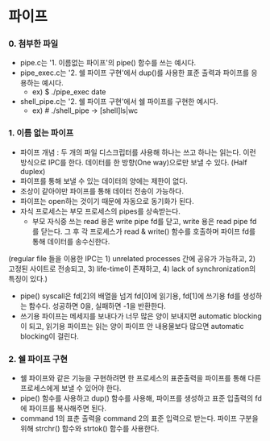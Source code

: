 # 파이프

### 0. 첨부한 파일
+ pipe.c는 '1. 이름없는 파이프'의 pipe() 함수를 쓰는 예시다.
+ pipe_exec.c는 '2. 쉘 파이프 구현'에서 dup()를 사용한 표준 출력과 파이프를 응용하는 예시다.
  + ex) $ ./pipe_exec date
+ shell_pipe.c는 '2. 쉘 파이프 구현'에서 쉘 파이프를 구현한 예시다.
  + ex) # ./shell_pipe  -> [shell]ls|wc


### 1. 이름 없는 파이프
+ 파이프 개념 : 두 개의 파일 디스크립터를 사용해 하나는 쓰고 하나는 읽는다. 이런 방식으로 IPC를 한다. 데이터를 한 방향(One way)으로만 보낼 수 있다. (Half duplex)
+ 파이프를 통해 보낼 수 있는 데이터의 양에는 제한이 없다.
+ 조상이 같아야만 파이프를 통해 데이터 전송이 가능하다.
+ 파이프는 open하는 것이기 때문에 자동으로 동기화가 된다.
+ 자식 프로세스는 부모 프로세스의 pipes를 상속받는다.
  + 부모 자식중 쓰는 read 용은 write pipe fd를 닫고, write 용은 read pipe fd를 닫는다. 그 후 각 프로세스가 read & write() 함수를 호출하며 파이프 fd를 통해 데이터를 송수신한다.
  
  
(regular file 들을 이용한 IPC는 1) unrelated processes 간에 공유가 가능하고,  2) 고정된 사이트로 전송되고,  3) life-time이 존재하고,  4) lack of synchronization의 특징이 있다.)
+ pipe() syscall은 fd[2]의 배열을 넘겨 fd[0]에 읽기용, fd[1]에 쓰기용 fd를 생성하는 함수다. 성공하면 0을, 실패하면 -1을 반환한다.
+ 쓰기용 파이프는 메세지를 보내다가 너무 많은 양이 보내지면 automatic blocking이 되고, 읽기용 파이프는 읽는 양이 파이프 안 내용물보다 많으면 automatic blocking이 걸린다.

### 2. 쉘 파이프 구현
+ 쉘 파이프와 같은 기능을 구현하려면 한 프로세스의 표준출력을 파이프를 통해 다른 프로세스에게 보낼 수 있어야 한다.
+ pipe() 함수를 사용하고 dup() 함수를 사용해, 파이프를 생성하고 표준 입출력의 fd에 파이프를 복사해주면 된다.
+ command 1의 표춘 출력을 command 2의 표준 입력으로 받는다. 파이프 구분을 위해 strchr() 함수와 strtok() 함수를 사용한다.
